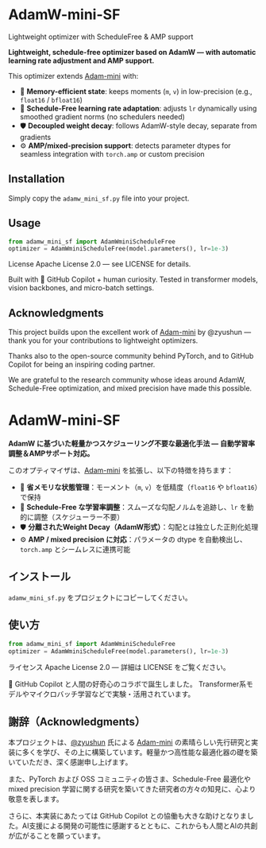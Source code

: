 # AdamW-mini-SF
Lightweight optimizer with ScheduleFree &amp; AMP support

**Lightweight, schedule-free optimizer based on AdamW — with automatic learning rate adjustment and AMP support.**

This optimizer extends [Adam-mini](https://github.com/zyushun/Adam-mini) with:

- 🚀 **Memory-efficient state**: keeps moments (`m`, `v`) in low-precision (e.g., `float16` / `bfloat16`)
- 🧠 **Schedule-Free learning rate adaptation**: adjusts `lr` dynamically using smoothed gradient norms (no schedulers needed)
- 🛡️ **Decoupled weight decay**: follows AdamW-style decay, separate from gradients
- ⚙️ **AMP/mixed-precision support**: detects parameter dtypes for seamless integration with `torch.amp` or custom precision

## Installation

Simply copy the `adamw_mini_sf.py` file into your project.

## Usage

```python
from adamw_mini_sf import AdamWminiScheduleFree
optimizer = AdamWminiScheduleFree(model.parameters(), lr=1e-3)
```

License
Apache License 2.0 — see LICENSE for details.

Built with 🤖 GitHub Copilot + human curiosity.
Tested in transformer models, vision backbones, and micro-batch settings.

## Acknowledgments

This project builds upon the excellent work of [Adam-mini](https://github.com/zyushun/Adam-mini) by @zyushun — thank you for your contributions to lightweight optimizers.

Thanks also to the open-source community behind PyTorch, and to GitHub Copilot for being an inspiring coding partner.

We are grateful to the research community whose ideas around AdamW, Schedule-Free optimization, and mixed precision have made this possible.



# AdamW-mini-SF

**AdamW に基づいた軽量かつスケジューリング不要な最適化手法 — 自動学習率調整＆AMPサポート対応。**

このオプティマイザは、[Adam-mini](https://github.com/zyushun/Adam-mini) を拡張し、以下の特徴を持ちます：

- 🚀 **省メモリな状態管理**：モーメント（`m`, `v`）を低精度（`float16` や `bfloat16`）で保持
- 🧠 **Schedule-Free な学習率調整**：スムーズな勾配ノルムを追跡し、`lr` を動的に調整（スケジューラー不要）
- 🛡️ **分離されたWeight Decay（AdamW形式）**：勾配とは独立した正則化処理
- ⚙️ **AMP / mixed precision に対応**：パラメータの dtype を自動検出し、`torch.amp` とシームレスに連携可能

## インストール

`adamw_mini_sf.py` をプロジェクトにコピーしてください。

## 使い方

```python
from adamw_mini_sf import AdamWminiScheduleFree
optimizer = AdamWminiScheduleFree(model.parameters(), lr=1e-3)
```

ライセンス
Apache License 2.0 — 詳細は LICENSE をご覧ください。

🤖 GitHub Copilot と人間の好奇心のコラボで誕生しました。
Transformer系モデルやマイクロバッチ学習などで実験・活用されています。

## 謝辞（Acknowledgments）

本プロジェクトは、[@zyushun](https://github.com/zyushun) 氏による [Adam-mini](https://github.com/zyushun/Adam-mini) の素晴らしい先行研究と実装に多くを学び、その上に構築しています。軽量かつ高性能な最適化器の礎を築いていただき、深く感謝申し上げます。

また、PyTorch および OSS コミュニティの皆さま、Schedule-Free 最適化や mixed precision 学習に関する研究を築いてきた研究者の方々の知見に、心より敬意を表します。

さらに、本実装にあたっては GitHub Copilot との協働も大きな助けとなりました。AI支援による開発の可能性に感謝するとともに、これからも人間とAIの共創が広がることを願っています。

